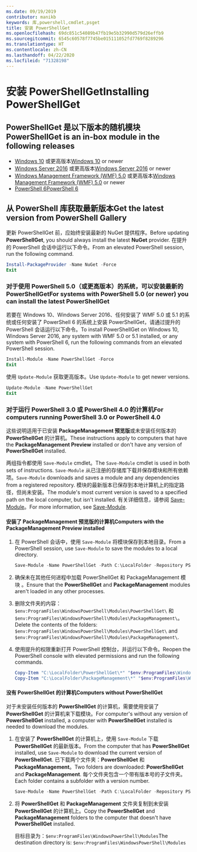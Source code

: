 ```yaml
---
ms.date: 09/19/2019
contributor: manikb
keywords: 库,powershell,cmdlet,psget
title: 安装 PowerShellGet
ms.openlocfilehash: 69dc851c54089b47fb19e5b32990d579d26effb9
ms.sourcegitcommit: 6545c60578f7745be015111052fd7769f8289296
ms.translationtype: HT
ms.contentlocale: zh-CN
ms.lasthandoff: 04/22/2020
ms.locfileid: "71328198"
---
```

# <a name="installing-powershellget"></a><span data-ttu-id="40a1b-103">安装 PowerShellGet</span><span class="sxs-lookup"><span data-stu-id="40a1b-103">Installing PowerShellGet</span></span>

## <a name="powershellget-is-an-in-box-module-in-the-following-releases"></a><span data-ttu-id="40a1b-104">PowerShellGet 是以下版本的随机模块</span><span class="sxs-lookup"><span data-stu-id="40a1b-104">PowerShellGet is an in-box module in the following releases</span></span>

- <span data-ttu-id="40a1b-105">[Windows 10](https://www.microsoft.com/windows) 或更高版本</span><span class="sxs-lookup"><span data-stu-id="40a1b-105">[Windows 10](https://www.microsoft.com/windows) or newer</span></span>
- <span data-ttu-id="40a1b-106">[Windows Server 2016](/windows-server/windows-server) 或更高版本</span><span class="sxs-lookup"><span data-stu-id="40a1b-106">[Windows Server 2016](/windows-server/windows-server) or newer</span></span>
- <span data-ttu-id="40a1b-107">[Windows Management Framework (WMF) 5.0](https://www.microsoft.com/download/details.aspx?id=50395) 或更高版本</span><span class="sxs-lookup"><span data-stu-id="40a1b-107">[Windows Management Framework (WMF) 5.0](https://www.microsoft.com/download/details.aspx?id=50395) or newer</span></span>
- [<span data-ttu-id="40a1b-108">PowerShell 6</span><span class="sxs-lookup"><span data-stu-id="40a1b-108">PowerShell 6</span></span>](https://github.com/PowerShell/PowerShell/releases)

## <a name="get-the-latest-version-from-powershell-gallery"></a><span data-ttu-id="40a1b-109">从 PowerShell 库获取最新版本</span><span class="sxs-lookup"><span data-stu-id="40a1b-109">Get the latest version from PowerShell Gallery</span></span>

<span data-ttu-id="40a1b-110">更新 PowerShellGet  前，应始终安装最新的 NuGet  提供程序。</span><span class="sxs-lookup"><span data-stu-id="40a1b-110">Before updating **PowerShellGet**, you should always install the latest **NuGet** provider.</span></span> <span data-ttu-id="40a1b-111">在提升的 PowerShell 会话中运行以下命令。</span><span class="sxs-lookup"><span data-stu-id="40a1b-111">From an elevated PowerShell session, run the following command.</span></span>

```powershell
Install-PackageProvider -Name NuGet -Force
Exit
```

### <a name="for-systems-with-powershell-50-or-newer-you-can-install-the-latest-powershellget"></a><span data-ttu-id="40a1b-112">对于使用 PowerShell 5.0（或更高版本）的系统，可以安装最新的 PowerShellGet</span><span class="sxs-lookup"><span data-stu-id="40a1b-112">For systems with PowerShell 5.0 (or newer) you can install the latest PowerShellGet</span></span>

<span data-ttu-id="40a1b-113">若要在 Windows 10、Windows Server 2016、任何安装了 WMF 5.0 或 5.1 的系统或任何安装了 PowerShell 6 的系统上安装 PowerShellGet，请通过提升的 PowerShell 会话运行以下命令。</span><span class="sxs-lookup"><span data-stu-id="40a1b-113">To install PowerShellGet on Windows 10, Windows Server 2016, any system with WMF 5.0 or 5.1 installed, or any system with PowerShell 6, run the following commands from an elevated PowerShell session.</span></span>

```powershell
Install-Module -Name PowerShellGet -Force
Exit
```

<span data-ttu-id="40a1b-114">使用 `Update-Module` 获取更高版本。</span><span class="sxs-lookup"><span data-stu-id="40a1b-114">Use `Update-Module` to get newer versions.</span></span>

```powershell
Update-Module -Name PowerShellGet
Exit
```

### <a name="for-computers-running-powershell-30-or-powershell-40"></a><span data-ttu-id="40a1b-115">对于运行 PowerShell 3.0 或 PowerShell 4.0 的计算机</span><span class="sxs-lookup"><span data-stu-id="40a1b-115">For computers running PowerShell 3.0 or PowerShell 4.0</span></span>

<span data-ttu-id="40a1b-116">这些说明适用于已安装 **PackageManagement 预览版**或未安装任何版本的 **PowerShellGet** 的计算机。</span><span class="sxs-lookup"><span data-stu-id="40a1b-116">These instructions apply to computers that have the **PackageManagement Preview** installed or don't have any version of **PowerShellGet** installed.</span></span>

<span data-ttu-id="40a1b-117">两组指令都使用 `Save-Module` cmdlet。</span><span class="sxs-lookup"><span data-stu-id="40a1b-117">The `Save-Module` cmdlet is used in both sets of instructions.</span></span> <span data-ttu-id="40a1b-118">`Save-Module` 从已注册的存储库下载并保存模块和所有依赖项。</span><span class="sxs-lookup"><span data-stu-id="40a1b-118">`Save-Module` downloads and saves a module and any dependencies from a registered repository.</span></span> <span data-ttu-id="40a1b-119">模块的最新版本已保存到本地计算机上的指定路径，但尚未安装。</span><span class="sxs-lookup"><span data-stu-id="40a1b-119">The module's most current version is saved to a specified path on the local computer, but isn't installed.</span></span> <span data-ttu-id="40a1b-120">有关详细信息，请参阅 [Save-Module](/powershell/module/PowershellGet/Save-Module)。</span><span class="sxs-lookup"><span data-stu-id="40a1b-120">For more information, see [Save-Module](/powershell/module/PowershellGet/Save-Module).</span></span>

#### <a name="computers-with-the-packagemanagement-preview-installed"></a><span data-ttu-id="40a1b-121">安装了 PackageManagement 预览版的计算机</span><span class="sxs-lookup"><span data-stu-id="40a1b-121">Computers with the PackageManagement Preview installed</span></span>

1. <span data-ttu-id="40a1b-122">在 PowerShell 会话中，使用 `Save-Module` 将模块保存到本地目录。</span><span class="sxs-lookup"><span data-stu-id="40a1b-122">From a PowerShell session, use `Save-Module` to save the modules to a local directory.</span></span>

   ```powershell
   Save-Module -Name PowerShellGet -Path C:\LocalFolder -Repository PSGallery
   ```

1. <span data-ttu-id="40a1b-123">确保未在其他任何进程中加载 PowerShellGet 和 PackageManagement 模块   。</span><span class="sxs-lookup"><span data-stu-id="40a1b-123">Ensure that the **PowerShellGet** and **PackageManagement** modules aren't loaded in any other processes.</span></span>
1. <span data-ttu-id="40a1b-124">删除文件夹的内容：`$env:ProgramFiles\WindowsPowerShell\Modules\PowerShellGet\` 和 `$env:ProgramFiles\WindowsPowerShell\Modules\PackageManagement\`。</span><span class="sxs-lookup"><span data-stu-id="40a1b-124">Delete the contents of the folders: `$env:ProgramFiles\WindowsPowerShell\Modules\PowerShellGet\` and `$env:ProgramFiles\WindowsPowerShell\Modules\PackageManagement\`.</span></span>
1. <span data-ttu-id="40a1b-125">使用提升的权限重新打开 PowerShell 控制台，并运行以下命令。</span><span class="sxs-lookup"><span data-stu-id="40a1b-125">Reopen the PowerShell console with elevated permissions and run the following commands.</span></span>

   ```powershell
   Copy-Item "C:\LocalFolder\PowerShellGet\*" "$env:ProgramFiles\WindowsPowerShell\Modules\PowerShellGet\" -Recurse -Force
   Copy-Item "C:\LocalFolder\PackageManagement\*" "$env:ProgramFiles\WindowsPowerShell\Modules\PackageManagement\" -Recurse -Force
   ```

#### <a name="computers-without-powershellget"></a><span data-ttu-id="40a1b-126">没有 PowerShellGet 的计算机</span><span class="sxs-lookup"><span data-stu-id="40a1b-126">Computers without PowerShellGet</span></span>

<span data-ttu-id="40a1b-127">对于未安装任何版本的 **PowerShellGet** 的计算机，需要使用安装了 **PowerShellGet** 的计算机来下载模块。</span><span class="sxs-lookup"><span data-stu-id="40a1b-127">For computer's without any version of **PowerShellGet** installed, a computer with **PowerShellGet** installed is needed to download the modules.</span></span>

1. <span data-ttu-id="40a1b-128">在安装了 **PowerShellGet** 的计算机上，使用 `Save-Module` 下载 **PowerShellGet** 的最新版本。</span><span class="sxs-lookup"><span data-stu-id="40a1b-128">From the computer that has **PowerShellGet** installed, use `Save-Module` to download the current version of **PowerShellGet**.</span></span> <span data-ttu-id="40a1b-129">已下载两个文件夹：**PowerShellGet** 和 **PackageManagement**。</span><span class="sxs-lookup"><span data-stu-id="40a1b-129">Two folders are downloaded: **PowerShellGet** and **PackageManagement**.</span></span> <span data-ttu-id="40a1b-130">每个文件夹包含一个带有版本号的子文件夹。</span><span class="sxs-lookup"><span data-stu-id="40a1b-130">Each folder contains a subfolder with a version number.</span></span>

   ```powershell
   Save-Module -Name PowerShellGet -Path C:\LocalFolder -Repository PSGallery
   ```

1. <span data-ttu-id="40a1b-131">将 **PowerShellGet** 和 **PackageManagement** 文件夹复制到未安装 **PowerShellGet** 的计算机上。</span><span class="sxs-lookup"><span data-stu-id="40a1b-131">Copy the **PowerShellGet** and **PackageManagement** folders to the computer that doesn't have **PowerShellGet** installed.</span></span>

   <span data-ttu-id="40a1b-132">目标目录为：`$env:ProgramFiles\WindowsPowerShell\Modules`</span><span class="sxs-lookup"><span data-stu-id="40a1b-132">The destination directory is: `$env:ProgramFiles\WindowsPowerShell\Modules`</span></span>
